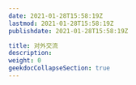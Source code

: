 ```yaml
---
date: 2021-01-28T15:58:19Z
lastmod: 2021-01-28T15:58:19Z
publishdate: 2021-01-28T15:58:19Z

title: 对外交流
description: 
weight: 0
geekdocCollapseSection: true
---
```


